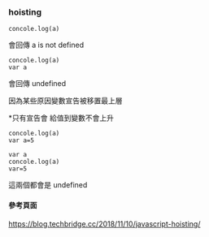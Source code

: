 ### hoisting ###

    concole.log(a)

會回傳 a is not defined

    concole.log(a)
    var a

會回傳 undefined

因為某些原因變數宣告被移置最上層

*只有宣告會 給值到變數不會上升

    concole.log(a) 
    var a=5

    var a
    concole.log(a)
    var=5

這兩個都會是 undefined


#### 參考頁面 ####

https://blog.techbridge.cc/2018/11/10/javascript-hoisting/